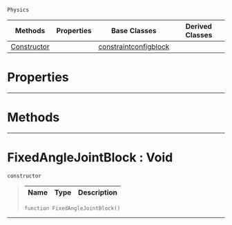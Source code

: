  `Physics`

|Methods|Properties|Base Classes|Derived Classes|
|---|---|---|---|
|[ Constructor](https://github.com/dragonCASTjosh/PlasmaDocs/blob/master/code_reference/class_reference/fixedanglejointblock.markdown#fixedanglejointblock-voi)| |[constraintconfigblock](https://github.com/dragonCASTjosh/PlasmaDocs/blob/master/code_reference/class_reference/constraintconfigblock.markdown)| |


 #  Properties


---  
 #  Methods


---  
 #  FixedAngleJointBlock : Void

 `constructor`

> 
> |Name|Type|Description|
> |---|---|---|
> ``` lang=cpp, name=Lightning
> function FixedAngleJointBlock()
> ``` 


---  
 

 